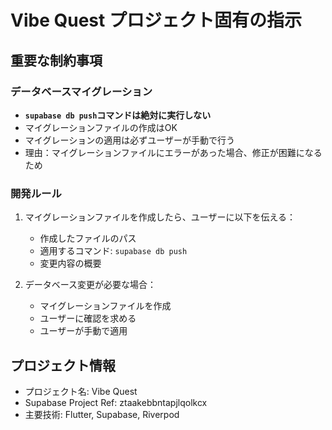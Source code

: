 # Vibe Quest プロジェクト固有の指示

## 重要な制約事項

### データベースマイグレーション
- **`supabase db push`コマンドは絶対に実行しない**
- マイグレーションファイルの作成はOK
- マイグレーションの適用は必ずユーザーが手動で行う
- 理由：マイグレーションファイルにエラーがあった場合、修正が困難になるため

### 開発ルール
1. マイグレーションファイルを作成したら、ユーザーに以下を伝える：
   - 作成したファイルのパス
   - 適用するコマンド: `supabase db push`
   - 変更内容の概要

2. データベース変更が必要な場合：
   - マイグレーションファイルを作成
   - ユーザーに確認を求める
   - ユーザーが手動で適用

## プロジェクト情報
- プロジェクト名: Vibe Quest
- Supabase Project Ref: ztaakebbntapjlqolkcx
- 主要技術: Flutter, Supabase, Riverpod
